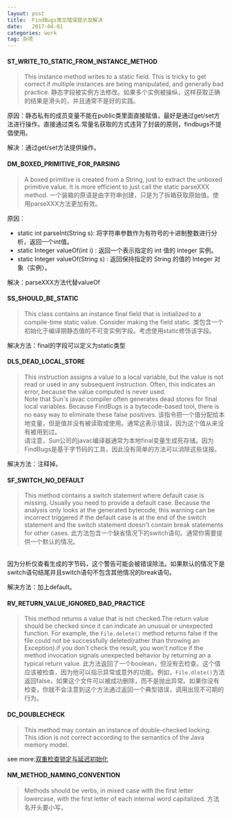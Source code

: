```yaml
---
layout: post
title:  FindBugs常见错误提示及解决
date:   2017-04-01
categories: work
tag: 杂项
---
```

 


#### ST_WRITE_TO_STATIC_FROM_INSTANCE_METHOD ####
>This instance method writes to a static field. This is tricky to get correct if multiple instances are being manipulated, and generally bad practice.
>静态字段被实例方法修改。如果多个实例被操纵，这样获取正确的结果是滑头的，并且通常不是好的实践。


原因：静态私有的成员变量不能在public类里面直接赋值，最好是通过get/set方法进行操作。直接通过类名.常量名获取的方式违背了封装的原则，findbugs不提倡使用。
<br/>

解决：通过get/set方法提供操作。

#### DM_BOXED_PRIMITIVE_FOR_PARSING ####
>A boxed primitive is created from a String, just to extract the unboxed primitive value. It is more efficient to just call the static parseXXX method.
>一个装箱的原语是由字符串创建，只是为了拆箱获取原始值。使用parseXXX方法更加有效。

原因：

- static int parseInt(String s):       将字符串参数作为有符号的十进制整数进行分析，返回一个int值。
- static Integer valueOf(int i) :      返回一个表示指定的 int 值的 Integer 实例。
- static Integer valueOf(String s) :      返回保持指定的 String 的值的 Integer 对象（实例）。

解决：parseXXX方法代替valueOf

#### SS_SHOULD_BE_STATIC ####
>This class contains an instance final field that is initialized to a compile-time static value. Consider making the field static.
>类包含一个初始化于编译期静态值的不可变实例字段。考虑使用static修饰该字段。

解决方法：final的字段可以定义为static类型

#### DLS_DEAD_LOCAL_STORE ####
>This instruction assigns a value to a local variable, but the value is not read or used in any subsequent instruction. Often, this indicates an error, because the value computed is never used.<br/>
Note that Sun's javac compiler often generates dead stores for final local variables. Because FindBugs is a bytecode-based tool, there is no easy way to eliminate these false positives.
该指令把一个值分配给本地变量，但是值并没有被读取或使用。通常这表示错误，因为这个值从来没有被用到过。<br/>
请注意，Sun公司的javac编译器通常为本地final变量生成死存储。因为FindBugs是基于字节码的工具，因此没有简单的方法可以消除这些误报。

解决方法：注释掉。


#### SF_SWITCH_NO_DEFAULT ####
>This method contains a switch statement where default case is missing. Usually you need to provide a default case.
Because the analysis only looks at the generated bytecode, this warning can be incorrect triggered if the default case is at the end of the switch statement and the switch statement doesn't contain break statements for other cases.
此方法包含一个缺省情况下的switch语句。通常你需要提供一个默认的情况。
<br/>
因为分析仅查看生成的字节码，这个警告可能会被错误除法。如果默认的情况下是switch语句结尾并且switch语句不包含其他情况的break语句。

解决方法：加上default。


#### RV_RETURN_VALUE_IGNORED_BAD_PRACTICE ####

>This method returns a value that is not checked.The return value should be checked since it can indicate an unusual or unexpected function. For example, the `File.delete()` method returns false if the file could not be successfully deleted(rather than throwing an Exception).if you don't check the result, you won't notice if the method invocation signals unexpected behavior by returning an a typical return value. 
>此方法返回了一个boolean，但没有去检查。这个值应该被检查，因为他可以指示异常或意外的功能。例如，`File.dlete()`方法返回false，如果这个文件可以被成功删除，而不是抛出异常。如果你没有检查，你就不会注意到这个方法通过返回一个典型错误，调用出现不可期的行为。


#### DC_DOUBLECHECK ####

>This method may contain an instance of double-checked locking. This idion is not correct according to the semantics of the Java memory model.

see more:[双重检查锁定与延迟初始化](http://www.infoq.com/cn/articles/double-checked-locking-with-delay-initialization#)

#### NM_METHOD_NAMING_CONVENTION ####

>Methods should be verbs, in mixed case with the first letter lowercase, with the first letter of each internal word capitalized.
>方法名开头要小写。